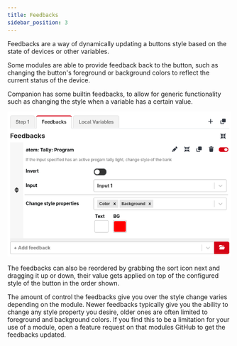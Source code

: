 ```yaml
---
title: Feedbacks
sidebar_position: 3
---
```


Feedbacks are a way of dynamically updating a buttons style based on the state of devices or other variables.

Some modules are able to provide feedback back to the button, such as changing the button's foreground or background colors to reflect the current status of the device.

Companion has some builtin feedbacks, to allow for generic functionality such as changing the style when a variable has a certain value.

![Feedback](images/feedback.png?raw=true 'Feedback')

The feedbacks can also be reordered by grabbing the sort icon next and dragging it up or down, their value gets applied on top of the configured style of the button in the order shown.

The amount of control the feedbacks give you over the style change varies depending on the module. Newer feedbacks typically give you the ability to change any style property you desire, older ones are often limited to foreground and background colors.
If you find this to be a limitation for your use of a module, open a feature request on that modules GitHub to get the feedbacks updated.
